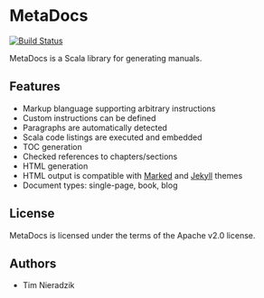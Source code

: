 # MetaDocs
[![Build Status](https://travis-ci.org/MetaStack-pl/MetaDocs.svg)](https://travis-ci.org/MetaStack-pl/MetaDocs)

MetaDocs is a Scala library for generating manuals.

## Features
* Markup blanguage supporting arbitrary instructions
* Custom instructions can be defined
* Paragraphs are automatically detected
* Scala code listings are executed and embedded
* TOC generation
* Checked references to chapters/sections
* HTML generation
* HTML output is compatible with [Marked](http://marked2app.com/help/Writing_Custom_CSS.html) and [Jekyll](http://jekyllrb.com/) themes
* Document types: single-page, book, blog

## License
MetaDocs is licensed under the terms of the Apache v2.0 license.

## Authors
* Tim Nieradzik
